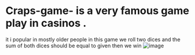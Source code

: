 # Craps-game- is a very famous game play in casinos . 
it i popular in mostly older people 
in this game we roll two dices and the sum of both dices should be equal to given then we win 
![image](https://github.com/user-attachments/assets/ca60ad9d-c731-47c7-a5c5-66de0e867fcc)
